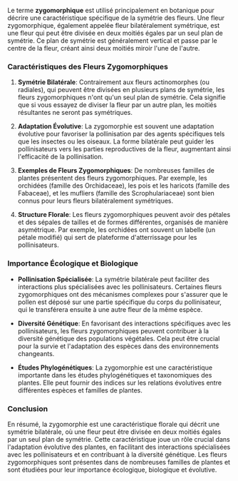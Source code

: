 Le terme **zygomorphique** est utilisé principalement en botanique pour décrire une caractéristique spécifique de la symétrie des fleurs. Une fleur zygomorphique, également appelée fleur bilatéralement symétrique, est une fleur qui peut être divisée en deux moitiés égales par un seul plan de symétrie. Ce plan de symétrie est généralement vertical et passe par le centre de la fleur, créant ainsi deux moitiés miroir l'une de l'autre.

### Caractéristiques des Fleurs Zygomorphiques

1. **Symétrie Bilatérale**: Contrairement aux fleurs actinomorphes (ou radiales), qui peuvent être divisées en plusieurs plans de symétrie, les fleurs zygomorphiques n'ont qu'un seul plan de symétrie. Cela signifie que si vous essayez de diviser la fleur par un autre plan, les moitiés résultantes ne seront pas symétriques.

2. **Adaptation Évolutive**: La zygomorphie est souvent une adaptation évolutive pour favoriser la pollinisation par des agents spécifiques tels que les insectes ou les oiseaux. La forme bilatérale peut guider les pollinisateurs vers les parties reproductives de la fleur, augmentant ainsi l'efficacité de la pollinisation.

3. **Exemples de Fleurs Zygomorphiques**: De nombreuses familles de plantes présentent des fleurs zygomorphiques. Par exemple, les orchidées (famille des Orchidaceae), les pois et les haricots (famille des Fabaceae), et les mufliers (famille des Scrophulariaceae) sont bien connus pour leurs fleurs bilatéralement symétriques.

4. **Structure Florale**: Les fleurs zygomorphiques peuvent avoir des pétales et des sépales de tailles et de formes différentes, organisés de manière asymétrique. Par exemple, les orchidées ont souvent un labelle (un pétale modifié) qui sert de plateforme d'atterrissage pour les pollinisateurs.

### Importance Écologique et Biologique

- **Pollinisation Spécialisée**: La symétrie bilatérale peut faciliter des interactions plus spécialisées avec les pollinisateurs. Certaines fleurs zygomorphiques ont des mécanismes complexes pour s'assurer que le pollen est déposé sur une partie spécifique du corps du pollinisateur, qui le transférera ensuite à une autre fleur de la même espèce.

- **Diversité Génétique**: En favorisant des interactions spécifiques avec les pollinisateurs, les fleurs zygomorphiques peuvent contribuer à la diversité génétique des populations végétales. Cela peut être crucial pour la survie et l'adaptation des espèces dans des environnements changeants.

- **Études Phylogénétiques**: La zygomorphie est une caractéristique importante dans les études phylogénétiques et taxonomiques des plantes. Elle peut fournir des indices sur les relations évolutives entre différentes espèces et familles de plantes.

### Conclusion

En résumé, la zygomorphie est une caractéristique florale qui décrit une symétrie bilatérale, où une fleur peut être divisée en deux moitiés égales par un seul plan de symétrie. Cette caractéristique joue un rôle crucial dans l'adaptation évolutive des plantes, en facilitant des interactions spécialisées avec les pollinisateurs et en contribuant à la diversité génétique. Les fleurs zygomorphiques sont présentes dans de nombreuses familles de plantes et sont étudiées pour leur importance écologique, biologique et évolutive.